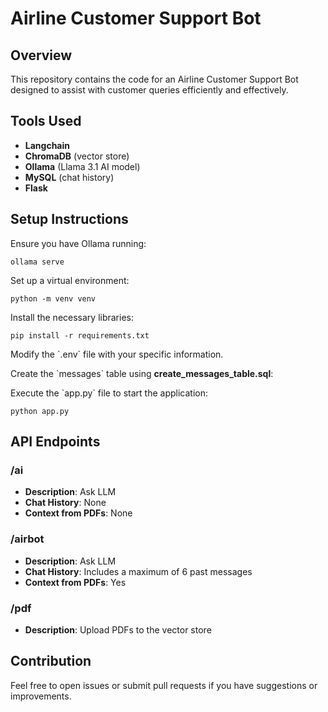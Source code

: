 # Airline Customer Support Bot


## Overview
This repository contains the code for an Airline Customer Support Bot designed to assist with customer queries efficiently and effectively.

## Tools Used
- **Langchain**
- **ChromaDB** (vector store)
- **Ollama** (Llama 3.1 AI model)
- **MySQL** (chat history)
- **Flask**

## Setup Instructions

Ensure you have Ollama running:
```
ollama serve
```

Set up a virtual environment:
```
python -m venv venv
```

Install the necessary libraries:
```
pip install -r requirements.txt
```


Modify the \`.env\` file with your specific information.


Create the \`messages\` table using **create_messages_table.sql**:


Execute the \`app.py\` file to start the application:
```
python app.py
```

## API Endpoints

### /ai
- **Description**: Ask LLM
- **Chat History**: None
- **Context from PDFs**: None

### /airbot
- **Description**: Ask LLM
- **Chat History**: Includes a maximum of 6 past messages
- **Context from PDFs**: Yes

### /pdf
- **Description**: Upload PDFs to the vector store

## Contribution
Feel free to open issues or submit pull requests if you have suggestions or improvements.
